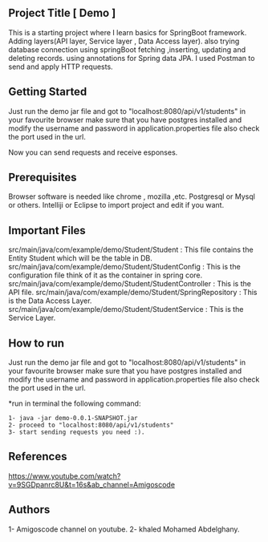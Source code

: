 ## Project Title [ Demo ]

This is a starting project where I learn basics for SpringBoot framework. Adding layers(API layer, Service layer , Data Access layer).
also trying database connection using springBoot fetching ,inserting, updating and deleting records. using annotations for Spring data JPA.
I used Postman to send and apply HTTP requests.


## Getting Started

Just run the demo jar file and got to "localhost:8080/api/v1/students" in your favourite browser 
make sure that you have postgres installed and modify the username and password in application.properties file 
also check the port used in the url.

Now you can send requests and receive esponses.

## Prerequisites

Browser software is needed like chrome , mozilla ,etc.
Postgresql or Mysql or others.
Intelliji  or Eclipse to import project and edit if you want.

## Important Files

 src/main/java/com/example/demo/Student/Student   : This file contains the Entity Student which will be the table in DB.
 src/main/java/com/example/demo/Student/StudentConfig   : This is the configuration file think of it as the container in spring core.
 src/main/java/com/example/demo/Student/StudentController : This is the API file.
 src/main/java/com/example/demo/Student/SpringRepository : This is the Data Access Layer.
 src/main/java/com/example/demo/Student/StudentService : This is the Service Layer.
 
## How to run

Just run the demo jar file and got to "localhost:8080/api/v1/students" in your favourite browser 
make sure that you have postgres installed and modify the username and password in application.properties file 
also check the port used in the url.

  *run in terminal the following command:

    1- java -jar demo-0.0.1-SNAPSHOT.jar
    2- proceed to "localhost:8080/api/v1/students"
    3- start sending requests you need :).


## References 
  https://www.youtube.com/watch?v=9SGDpanrc8U&t=16s&ab_channel=Amigoscode



## Authors
 1- Amigoscode channel on youtube.
 2- khaled Mohamed Abdelghany.